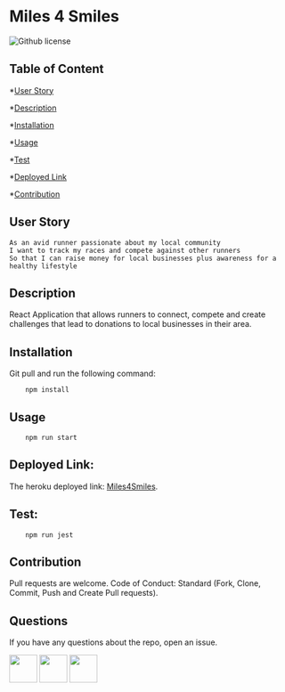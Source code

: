 # Miles 4 Smiles

![Github license](https://img.shields.io/badge/License-MIT-yellow.svg)

## Table of Content

*[User Story](#User)

*[Description](#Description)

*[Installation](#Installation)

*[Usage](#Usage)

*[Test](#Test)

*[Deployed Link](#Deployed)

*[Contribution](#Contribution)

## User Story

```
As an avid runner passionate about my local community
I want to track my races and compete against other runners
So that I can raise money for local businesses plus awareness for a healthy lifestyle
```

## Description

React Application that allows runners to connect, compete and create challenges that lead to donations to local businesses in their area. 

## Installation

Git pull and run the following command:

```
    npm install
``` 

## Usage

```
    npm run start
```

## Deployed Link:

The heroku deployed link: <a href="https://miles4smiles.herokuapp.com/">Miles4Smiles</a>.

<!-- ![](/public/assets/images/CQ.gif) -->

## Test:

```
    npm run jest
```
<!-- ![Screenshot](/public/assets/images/testScreen.png "test-screen") -->

## Contribution

Pull requests are welcome. Code of Conduct: Standard (Fork, Clone, Commit, Push and Create Pull requests).

## Questions

If you have any questions about the repo, open an issue.

<img src="https://avatars0.githubusercontent.com/u/56233744?v=4" width ="50px" height="50px">  <img src="https://avatars0.githubusercontent.com/u/28842469?v=4" width ="50px" height="50px">  <img src="https://avatars0.githubusercontent.com/u/58493428?v=4" width ="50px" height="50px">







